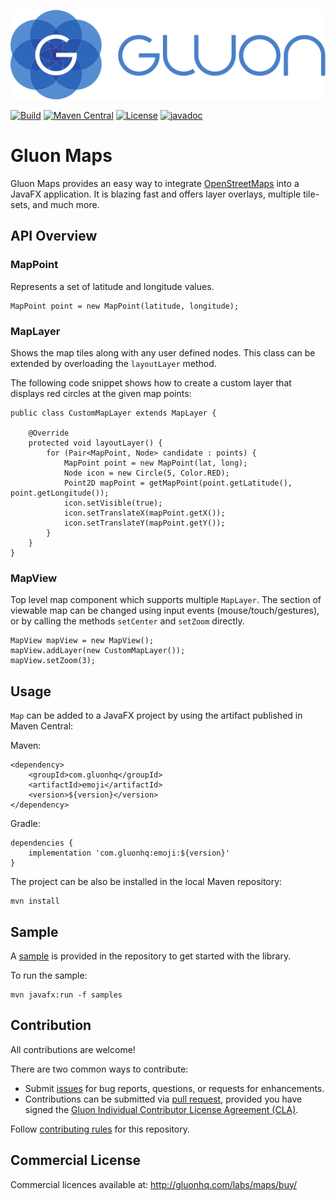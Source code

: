 [![Gluon](.github/assets/gluon_logo.svg)](https://gluonhq.com)

[![Build](https://github.com/gluonhq/maps/actions/workflows/build.yml/badge.svg)](https://github.com/gluonhq/maps/actions/workflows/build.yml)
[![Maven Central](https://img.shields.io/maven-central/v/com.gluonhq/maps)](https://search.maven.org/#search|ga|1|com.gluonhq.maps)
[![License](https://img.shields.io/github/license/gluonhq/maps)](https://opensource.org/licenses/GPL-3.0)
[![javadoc](https://javadoc.io/badge2/com.gluonhq/maps/javadoc.svg)](https://javadoc.io/doc/com.gluonhq/maps)

# Gluon Maps

Gluon Maps provides an easy way to integrate [OpenStreetMaps](https://www.openstreetmap.org) into a JavaFX application.
It is blazing fast and offers layer overlays, multiple tile-sets, and much more.

## API Overview

### MapPoint
Represents a set of latitude and longitude values.

```
MapPoint point = new MapPoint(latitude, longitude);
```

### MapLayer
Shows the map tiles along with any user defined nodes.
This class can be extended by overloading the `layoutLayer` method.

The following code snippet shows how to create a custom layer that displays red circles at the given map points:

```
public class CustomMapLayer extends MapLayer {

    @Override
    protected void layoutLayer() {
        for (Pair<MapPoint, Node> candidate : points) {
            MapPoint point = new MapPoint(lat, long);
            Node icon = new Circle(5, Color.RED);
            Point2D mapPoint = getMapPoint(point.getLatitude(), point.getLongitude());
            icon.setVisible(true);
            icon.setTranslateX(mapPoint.getX());
            icon.setTranslateY(mapPoint.getY());
        }
    }
}
```

### MapView
Top level map component which supports multiple `MapLayer`.
The section of viewable map can be changed using input events (mouse/touch/gestures),
or by calling the methods `setCenter` and `setZoom` directly.

```
MapView mapView = new MapView();
mapView.addLayer(new CustomMapLayer());
mapView.setZoom(3);
```

## Usage

`Map` can be added to a JavaFX project by using the artifact published in Maven Central:

Maven:
```
<dependency>
    <groupId>com.gluonhq</groupId>
    <artifactId>emoji</artifactId>
    <version>${version}</version>
</dependency>
```

Gradle:
```
dependencies {
    implementation 'com.gluonhq:emoji:${version}'
}
```

The project can be also be installed in the local Maven repository:

```
mvn install
```

## Sample

A [sample](https://github.com/gluonhq/maps/tree/master/samples/) is provided in the repository to get started with the library.

To run the sample:

```
mvn javafx:run -f samples
```

## Contribution

All contributions are welcome!

There are two common ways to contribute:

- Submit [issues](https://github.com/gluonhq/maps/issues) for bug reports, questions, or requests for enhancements.
- Contributions can be submitted via [pull request](https://github.com/gluonhq/maps/pulls), provided you have signed the [Gluon Individual Contributor License Agreement (CLA)](https://cla.gluonhq.com).

Follow [contributing rules](https://github.com/gluonhq/maps/blob/master/CONTRIBUTING.md) for this repository.

## Commercial License

Commercial licences available at: http://gluonhq.com/labs/maps/buy/
